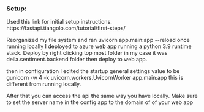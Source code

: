 <h3>Setup:</h3>
Used this link for initial setup instructions.
https://fastapi.tiangolo.com/tutorial/first-steps/

Reorganized my file system and ran uvicorn app.main:app --reload
once running locally I deployed to azure web app running a python 3.9 runtime stack. Deploy by right clicking top most folder
in my case it was deila.sentiment.backend folder then deploy to web app.

then in configuration I edited the startup general settings value to be gunicorn -w 4 -k uvicorn.workers.UvicornWorker app.main:app
this is different from running locally.

After that you can access the api the same way you have locally. Make sure to set the server name in the config app to the domain of 
of your web app